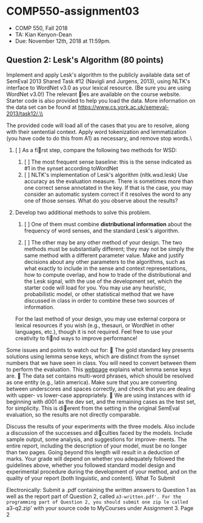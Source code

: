 # COMP550-assignment03

- COMP 550, Fall 2018
- TA: Kian Kenyon-Dean
- Due: November 12th, 2018 at 11:59pm.

## Question 2: Lesk's Algorithm (80 points)
Implement and apply Lesk's algorithm to the publicly available data set of SemEval 2013 Shared Task
\#12 (Navigli and Jurgens, 2013), using NLTK's interface to WordNet v3.0 as your lexical resource.
(Be sure you are using WordNet v3.0!) The relevant les are available on the course website. Starter
code is also provided to help you load the data. More information on the data set can be found at
https://www.cs.york.ac.uk/semeval-2013/task12/.\\

The provided code will load all of the cases that you are to resolve, along with their sentential context.
Apply word tokenization and lemmatization (you have code to do this from A1) as necessary, and remove
stop words.\\

1. [ ] As a first step, compare the following two methods for WSD:

    1. [ ] The most frequent sense baseline: this is the sense indicated as #1 in the synset according toWordNet
    2. [ ] NLTK's implementation of Lesk's algorithm (nltk.wsd.lesk) Use accuracy as the evaluation measure. There is sometimes more than one correct sense annotated in the key. If that is the case, you may consider an automatic system correct if it resolves the word to any one of those senses. What do you observe about the results?

2. Develop two additional methods to solve this problem. 

    1. [ ] One of them must combine **distributional information** about the frequency of word senses, and the standard Lesk's algorithm. 

    2. [ ] The other may be any other method of your design. The two methods must be substantially different; they may not be simply the same method with a different parameter value. Make and justify decisions about any other parameters to the algorithms, such as what exactly to include in the sense and context representations, how to compute overlap, and how to trade of the distributional and the Lesk signal, with the use of the development set, which the starter code will load for you. You may use any heuristic, probabilistic model, or other statistical method that we have discussed in class in order to combine these two sources of information.

    For the last method of your design, you may use external corpora or lexical resources if you wish (e.g., thesauri, or WordNet in other languages, etc.), though it is not required. Feel free to use your creativity to find ways to improve performance!

Some issues and points to watch out for:
 The gold standard key presents solutions using lemma sense keys, which are distinct from the synset numbers that we have seen in class. You will need to convert between them to perform the evaluation. This [webpage](https://wordnet.princeton.edu/man/senseidx.5WN.html) explains what lemma sense keys are.
 The data set contains multi-word phrases, which should be resolved as one entity (e.g., latin america).
Make sure that you are converting between underscores and spaces correctly, and check that you
are dealing with upper- vs lower-case appropriately.
 We are using instances with id beginning with d001 as the dev set, and the remaining cases as the
test set, for simplicity. This is dierent from the setting in the original SemEval evaluation, so the
results are not directly comparable.

Discuss the results of your experiments with the three models. Also include a discussion of the successes
and diculties faced by the models. Include sample output, some analysis, and suggestions for improve-
ments. The entire report, including the description of your model, must be no longer than two pages.
Going beyond this length will result in a deduction of marks.
Your grade will depend on whether you adequately followed the guidelines above, whether you followed
standard model design and experimental procedure during the development of your method, and on the
quality of your report (both linguistic, and content).
What To Submit

Electronically: Submit a .pdf containing the written answers to Question 1 as well as the report part
of Question 2, called `a3-written.pdf'. For the programming part of Question 2, you should submit one
zip le called `a3-q2.zip' with your source code to MyCourses under Assignment 3.
Page 2